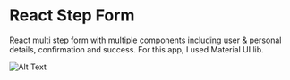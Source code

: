 # React Step Form

React multi step form with multiple components including user & personal details, confirmation and success.
For this app, I used Material UI lib.


![Alt Text](https://media.giphy.com/media/ln6HDXyT2453Zn4xD3/source.gif)